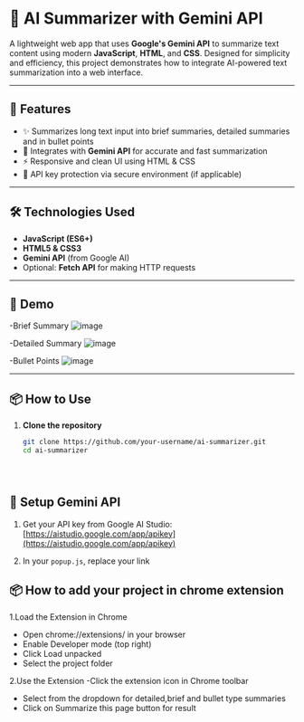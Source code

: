# 🧠 AI Summarizer with Gemini API

A lightweight web app that uses **Google's Gemini API** to summarize text content using modern **JavaScript**, **HTML**, and **CSS**. Designed for simplicity and efficiency, this project demonstrates how to integrate AI-powered text summarization into a web interface.

---

## 🚀 Features

- ✨ Summarizes long text input into brief summaries, detailed summaries and in bullet points
- 🔌 Integrates with **Gemini API** for accurate and fast summarization
- ⚡ Responsive and clean UI using HTML & CSS
- 🔐 API key protection via secure environment (if applicable)

---

## 🛠️ Technologies Used

- **JavaScript (ES6+)**
- **HTML5 & CSS3**
- **Gemini API** (from Google AI)
- Optional: **Fetch API** for making HTTP requests

---

## 📸 Demo
-Brief Summary
![image](https://github.com/user-attachments/assets/59f83dbc-0dc3-41fb-b5c1-c0e1c9f35fd9)

-Detailed Summary
![image](https://github.com/user-attachments/assets/084093e9-7bad-4926-adbe-0c56fced9b95)

-Bullet Points
![image](https://github.com/user-attachments/assets/8248802f-8d63-464e-b9b0-3c0171d79652)





---

## 📦 How to Use

1. **Clone the repository**
   ```bash
   git clone https://github.com/your-username/ai-summarizer.git
   cd ai-summarizer





## 🔑 Setup Gemini API

1. Get your API key from Google AI Studio:  
   [https://aistudio.google.com/app/apikey](https://aistudio.google.com/app/apikey)

2. In your `popup.js`, replace your link



## 📦 How to add your project in chrome extension

1.Load the Extension in Chrome
- Open chrome://extensions/ in your browser
-  Enable Developer mode (top right)
- Click Load unpacked
- Select the project folder
 
2.Use the Extension
-Click the extension icon in Chrome toolbar
- Select from the dropdown for detailed,brief and bullet type summaries
- Click on Summarize this page button for result
